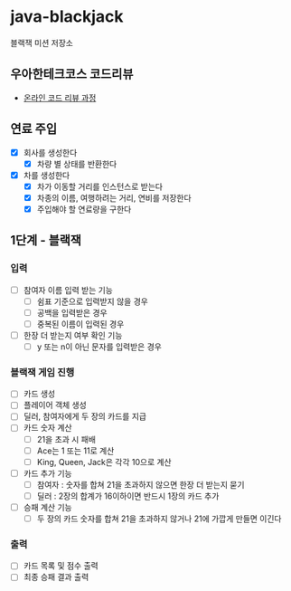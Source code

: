 # java-blackjack

블랙잭 미션 저장소

## 우아한테크코스 코드리뷰

- [온라인 코드 리뷰 과정](https://github.com/woowacourse/woowacourse-docs/blob/master/maincourse/README.md)

## 연료 주입

- [x] 회사를 생성한다
    - [x] 차량 별 상태를 반환한다
- [x] 차를 생성한다
    - [x] 차가 이동할 거리를 인스턴스로 받는다
    - [x] 차종의 이름, 여행하려는 거리, 연비를 저장한다
    - [x] 주입해야 할 연료량을 구한다

## 1단계 - 블랙잭

### 입력

- [ ] 참여자 이름 입력 받는 기능
    - [ ] 쉼표 기준으로 입력받지 않을 경우
    - [ ] 공백을 입력받은 경우
    - [ ] 중복된 이름이 입력된 경우
- [ ] 한장 더 받는지 여부 확인 기능
    - [ ] y 또는 n이 아닌 문자를 입력받은 경우

### 블랙잭 게임 진행

- [ ] 카드 생성
- [ ] 플레이어 객체 생성
- [ ] 딜러, 참여자에게 두 장의 카드를 지급
- [ ] 카드 숫자 계산
    - [ ] 21을 초과 시 패배
    - [ ] Ace는 1 또는 11로 계산
    - [ ] King, Queen, Jack은 각각 10으로 계산
- [ ] 카드 추가 기능
    - [ ] 참여자 : 숫자를 합쳐 21을 초과하지 않으면 한장 더 받는지 묻기
    - [ ] 딜러 : 2장의 합계가 16이하이면 반드시 1장의 카드 추가
- [ ] 승패 계산 기능
    - [ ] 두 장의 카드 숫자를 합쳐 21을 초과하지 않거나 21에 가깝게 만들면 이긴다

### 출력

- [ ] 카드 목록 및 점수 출력
- [ ] 최종 승패 결과 출력
